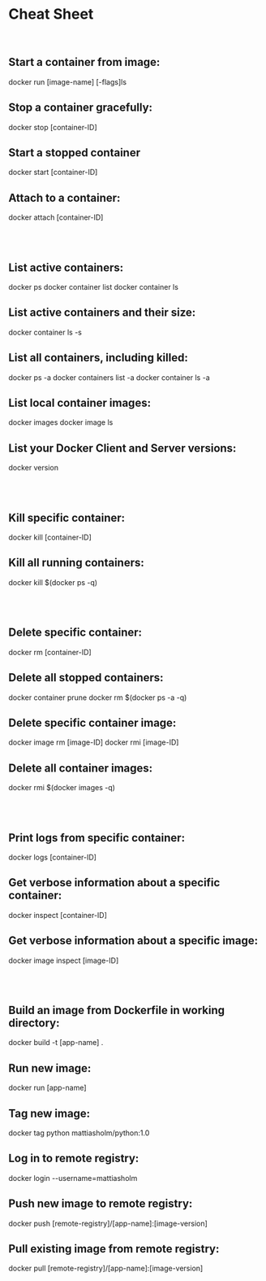 # Cheat Sheet

<br>

## Start a container from image:
docker run [image-name] [-flags]ls

## Stop a container gracefully:
docker stop [container-ID]

## Start a stopped container
docker start [container-ID]

## Attach to a container:
docker attach [container-ID]

<br><br>

## List active containers:
docker ps
docker container list
docker container ls

## List active containers and their size:
docker container ls -s

## List all containers, including killed:
docker ps -a
docker containers list -a
docker container ls -a

## List local container images:
docker images
docker image ls

## List your Docker Client and Server versions:
docker version

<br><br>

## Kill specific container:
docker kill [container-ID]

## Kill all running containers:
docker kill $(docker ps -q)

<br><br>

## Delete specific container:
docker rm [container-ID]

## Delete all stopped containers:
docker container prune
docker rm $(docker ps -a -q)

## Delete specific container image:
docker image rm [image-ID]
docker rmi [image-ID]

## Delete all container images:
docker rmi $(docker images -q)

<br><br>

## Print logs from specific container:
docker logs [container-ID]

## Get verbose information about a specific container:
docker inspect [container-ID]

## Get verbose information about a specific image:
docker image inspect [image-ID]

<br><br>

## Build an image from Dockerfile in working directory:
docker build -t [app-name] .

## Run new image:
docker run [app-name]

## Tag new image:

docker tag python mattiasholm/python:1.0

## Log in to remote registry:
docker login --username=mattiasholm

## Push new image to remote registry:
docker push [remote-registry]/[app-name]:[image-version]

## Pull existing image from remote registry:
docker pull [remote-registry]/[app-name]:[image-version]